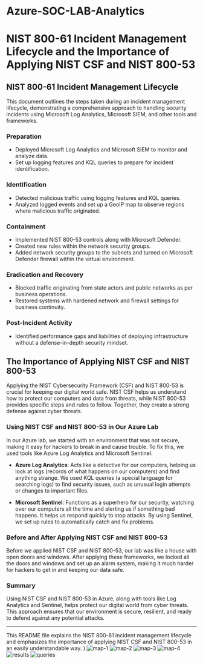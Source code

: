 # Azure-SOC-LAB-Analytics
# NIST 800-61 Incident Management Lifecycle and the Importance of Applying NIST CSF and NIST 800-53

## NIST 800-61 Incident Management Lifecycle

This document outlines the steps taken during an incident management lifecycle, demonstrating a comprehensive approach to handling security incidents using Microsoft Log Analytics, Microsoft SIEM, and other tools and frameworks.

### Preparation
- Deployed Microsoft Log Analytics and Microsoft SIEM to monitor and analyze data.
- Set up logging features and KQL queries to prepare for incident identification.

### Identification
- Detected malicious traffic using logging features and KQL queries.
- Analyzed logged events and set up a GeoIP map to observe regions where malicious traffic originated.

### Containment
- Implemented NIST 800-53 controls along with Microsoft Defender.
- Created new rules within the network security groups.
- Added network security groups to the subnets and turned on Microsoft Defender firewall within the virtual environment.

### Eradication and Recovery
- Blocked traffic originating from state actors and public networks as per business operations.
- Restored systems with hardened network and firewall settings for business continuity.

### Post-Incident Activity
- Identified performance gaps and liabilities of deploying infrastructure without a defense-in-depth security mindset.

## The Importance of Applying NIST CSF and NIST 800-53

Applying the NIST Cybersecurity Framework (CSF) and NIST 800-53 is crucial for keeping our digital world safe. NIST CSF helps us understand how to protect our computers and data from threats, while NIST 800-53 provides specific steps and rules to follow. Together, they create a strong defense against cyber threats.

### Using NIST CSF and NIST 800-53 in Our Azure Lab

In our Azure lab, we started with an environment that was not secure, making it easy for hackers to break in and cause trouble. To fix this, we used tools like Azure Log Analytics and Microsoft Sentinel.

- **Azure Log Analytics**: Acts like a detective for our computers, helping us look at logs (records of what happens on our computers) and find anything strange. We used KQL queries (a special language for searching logs) to find security issues, such as unusual login attempts or changes to important files.

- **Microsoft Sentinel**: Functions as a superhero for our security, watching over our computers all the time and alerting us if something bad happens. It helps us respond quickly to stop attacks. By using Sentinel, we set up rules to automatically catch and fix problems.

### Before and After Applying NIST CSF and NIST 800-53

Before we applied NIST CSF and NIST 800-53, our lab was like a house with open doors and windows. After applying these frameworks, we locked all the doors and windows and set up an alarm system, making it much harder for hackers to get in and keeping our data safe.

### Summary

Using NIST CSF and NIST 800-53 in Azure, along with tools like Log Analytics and Sentinel, helps protect our digital world from cyber threats. This approach ensures that our environment is secure, resilient, and ready to defend against any potential attacks.

---

This README file explains the NIST 800-61 incident management lifecycle and emphasizes the importance of applying NIST CSF and NIST 800-53 in an easily understandable way.  ) ![map-1](https://github.com/user-attachments/assets/499b3649-82f4-4bcf-a6a3-79b1bb02b4be) ![map-2](https://github.com/user-attachments/assets/ccd46ea4-e4de-4832-af1b-d6438f4508f9) ![map-3](https://github.com/user-attachments/assets/7be8ea13-c381-48f0-ae6c-d8df6a1b8b98) ![map-4](https://github.com/user-attachments/assets/c6db2bae-1779-46ab-b9d0-be3e5f9b7f19) ![results](https://github.com/user-attachments/assets/aa7b770f-de6b-4a4b-b303-382bbfc6ab78) ![queries](https://github.com/user-attachments/assets/f4c51f79-9a30-4edd-a6a6-bddd6e2aeb20)






